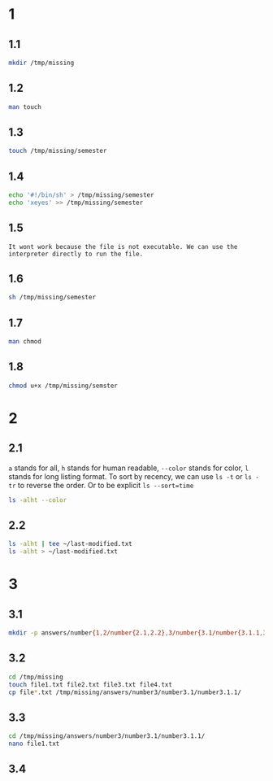 # 1
## 1.1
```bash
mkdir /tmp/missing
```

## 1.2
```bash
man touch
```

## 1.3
```bash
touch /tmp/missing/semester
```

## 1.4
```bash
echo '#!/bin/sh' > /tmp/missing/semester
echo 'xeyes' >> /tmp/missing/semester
```

## 1.5
```
It wont work because the file is not executable. We can use the interpreter directly to run the file.
```

## 1.6
```bash
sh /tmp/missing/semester
```

## 1.7
```bash
man chmod
```

## 1.8
```bash
chmod u+x /tmp/missing/semster
```

# 2
## 2.1
`a` stands for all, `h` stands for human readable, `--color` stands for color, `l` stands for long listing format.
To sort by recency, we can use `ls -t` or `ls -tr` to reverse the order. Or to be explicit `ls --sort=time`

```bash
ls -alht --color
```

## 2.2
```bash
ls -alht | tee ~/last-modified.txt
ls -alht > ~/last-modified.txt
```

# 3
## 3.1
```bash
mkdir -p answers/number{1,2/number{2.1,2.2},3/number{3.1/number{3.1.1,3.1.2},3.2,3.3}}
```

## 3.2
```bash
cd /tmp/missing
touch file1.txt file2.txt file3.txt file4.txt
cp file*.txt /tmp/missing/answers/number3/number3.1/number3.1.1/
```

## 3.3
```bash
cd /tmp/missing/answers/number3/number3.1/number3.1.1/
nano file1.txt
```

## 3.4
```bash
